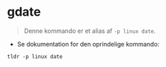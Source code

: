 # gdate

> Denne kommando er et alias af `-p linux date`.

- Se dokumentation for den oprindelige kommando:

`tldr -p linux date`
